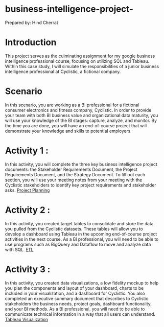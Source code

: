 # business-intelligence-project-

Prepared by: Hind Cherrat

# Introduction
This project serves as the culminating assignment for my google business intelligence professional  course, focusing on utilizing SQL and Tableau. Within this case study, I
will simulate the responsibilities of a junior business intelligence professional at Cyclistic, a fictional company.

# Scenario
In this scenario, you are working as a BI professional for a fictional consumer electronics and fitness company, Cyclistic. In order to provide your team with both BI business value and organizational data maturity, you will use your knowledge of the BI stages: capture, analyze, and monitor. By the time you are done, you will have an end-of-course project that will demonstrate your knowledge and skills to potential employers.

# Activity 1 : 
In this activity, you will complete the three key business intelligence project documents: the Stakeholder Requirements Document, the Project Requirements Document, and the Strategy Document. To fill out each section, you will use your meeting notes from your meeting with the Cyclistic stakeholders to identify key project requirements and stakeholder asks. 
[Project Planning](https://github.com/chnd-art/business-intelligence-project-/blob/main/Project%20Planning.pdf)


# Activity 2 :
In this activity, you created target tables to consolidate and store the data you pulled from the Cyclistic datasets. These tables will allow you to develop a dashboard using Tableau in the upcoming end-of-course project activities in the next course. As a BI professional, you will need to be able to use programs such as BigQuery and Dataflow to move and analyze data with SQL. 
[ETL](https://github.com/chnd-art/business-intelligence-project-/blob/main/ETL.txt)



# Activity 3 :
In this activity, you created data visualizations, a low fidelity mockup to help you plan the components and layout of your dashboard, charts to be included in your visualization, and a dashboard for Cyclistic. You also completed an executive summary document that describes to Cyclistic stakeholders the business needs, project goals, dashboard functionality, and your BI methods. As a BI professional, you will need to be able to communicate technical information in a way that all users can understand.
[Tableau Visualization](https://public.tableau.com/app/profile/hind.cherrat/viz/business-intelligence-project/Histoire?publish=yes)

